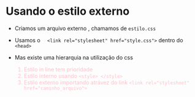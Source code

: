 # Usando o estilo externo 
- Criamos um arquivo externo , chamamos de ```estilo.css```
- Usamos o 
```   <link rel="stylesheet" href="style.css"> ``` dentro do ```<head>```

- Mas existe uma hierarquia na utilização do css
    1. Estilo in line tem prioridade
    1. Estilo interno usando ```<style> </style>``` 
    1. Estilo externo importando atrávez do link ```<link rel="stylesheet" href="caminho_arquivo"> ```

<style>
    li li{
    color:pink; 
    }
    
</style>